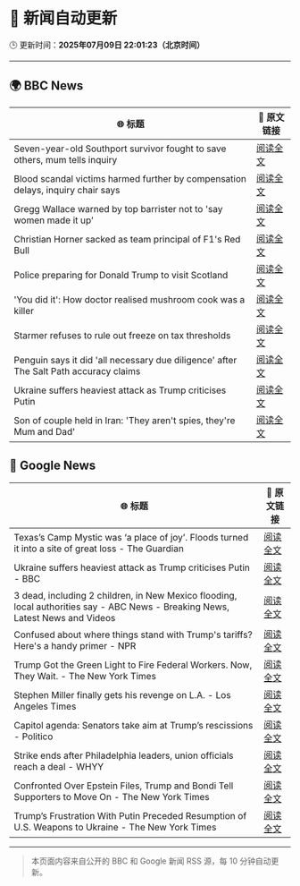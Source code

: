 # 🧠 新闻自动更新

🕒 更新时间：**2025年07月09日 22:01:23（北京时间）**

---

## 🌍 BBC News

| 🌐 标题 | 🔗 原文链接 |
|--------|-------------|
| Seven-year-old Southport survivor fought to save others, mum tells inquiry | [阅读全文](https://www.bbc.com/news/articles/ce83r3jjzjeo) |
| Blood scandal victims harmed further by compensation delays, inquiry chair says | [阅读全文](https://www.bbc.com/news/articles/cd78zgj0wwdo) |
| Gregg Wallace warned by top barrister not to 'say women made it up' | [阅读全文](https://www.bbc.com/news/articles/ckg5knz7ve6o) |
| Christian Horner sacked as team principal of F1's Red Bull | [阅读全文](https://www.bbc.com/sport/formula1/articles/cn5k6y1xyl3o) |
| Police preparing for Donald Trump to visit Scotland | [阅读全文](https://www.bbc.com/news/articles/cm20xvgmd8yo) |
| 'You did it': How doctor realised mushroom cook was a killer | [阅读全文](https://www.bbc.com/news/articles/c74zwevy181o) |
| Starmer refuses to rule out freeze on tax thresholds | [阅读全文](https://www.bbc.com/news/articles/cvg1p1pwxn6o) |
| Penguin says it did 'all necessary due diligence' after The Salt Path accuracy claims | [阅读全文](https://www.bbc.com/news/articles/c89eqpk9pjvo) |
| Ukraine suffers heaviest attack as Trump criticises Putin | [阅读全文](https://www.bbc.com/news/articles/c2k19q4j07zo) |
| Son of couple held in Iran: 'They aren't spies, they're Mum and Dad' | [阅读全文](https://www.bbc.com/news/articles/cp867vdxe70o) |

## 📰 Google News

| 🌐 标题 | 🔗 原文链接 |
|--------|-------------|
| Texas’s Camp Mystic was ‘a place of joy’. Floods turned it into a site of great loss - The Guardian | [阅读全文](https://news.google.com/rss/articles/CBMigwFBVV95cUxPZ3JOVkVLME9xZTZ4VTk3dmdNbjVYTXp3bUxqclVFMEh6dGQwNlBLbnpsX3Q0SHVyY0ZHV0F4U3lueFdwektRRWlEdWdxR2tNZW5rUlJtQWVVZ1VyYW9TLUhYcHFWNVhCWmZFTnNya1djUWY4MHhqNERHTzRCWlh5eFpLaw?oc=5) |
| Ukraine suffers heaviest attack as Trump criticises Putin - BBC | [阅读全文](https://news.google.com/rss/articles/CBMiWkFVX3lxTE5SZUJOTkhiNFVuZ1FXNUExeG02ZTVoT1lUa2FQOFNBTXYwX3hubkUyTVJzanpMZUV0Nm5yWUI5VmtMekNTSGJSV255ZThvaUNGdkFQWlNVX3VJd9IBX0FVX3lxTFBTc0FUM20wQUFpM2dYajJpVnVIenhpaDZTNDBSY0d4WEdqTTE0WWR1N2VWNGF3UFdzNktUMTFHamkySUw2SnZEeFA5MlZRVk5BLV9RSXBucjRUV29BWkQw?oc=5) |
| 3 dead, including 2 children, in New Mexico flooding, local authorities say - ABC News - Breaking News, Latest News and Videos | [阅读全文](https://news.google.com/rss/articles/CBMiiwFBVV95cUxNODVOaU1HWEN6YkkxX3hLSDNlTU9UZktsdUJOWDVyT245a3Y4Q21NUy1USUE5OHNMQjdtX0JvUDBfNE1EU2VfUnhRYlZ2SUtWOVhhcFdJZGhSazl3eU8xa2xSaHBxakxWek1vdVBTTnZwOThvS0trMWZyTkdzdldnUHVQX2ZZOFlGbHZJ0gGQAUFVX3lxTE1zV3B1TDE5RDNZSVMxMEptZTNEVkpyRGE1VmJJbFlKS0tVenVhRVBMRVhwNnJ2WjhEWHJhUWFlQlRST2IzS2Z4dk5XSHM3WVY4QXhmeS1weW1UWVlXcmJVS2ZaWXplWHJvT1hJZ1RmSmxmWlNDazZaamJKb3FnUHZKZUw5TmE4NlhRNWh1NEtyeA?oc=5) |
| Confused about where things stand with Trump's tariffs? Here's a handy primer - NPR | [阅读全文](https://news.google.com/rss/articles/CBMihgFBVV95cUxPemhMNkhrV1FYY2YzVk9XeXRBTmtwQTlrcG1MbXhkY3AtNHc3Z0ltbDhaSXZYTjlkekFGb3ZpSDF3WGxuSVJXZ3lyRUNKUlYtbkNRNm9qWWZOR1BJSmVhUEhYWlg5aTBCdHZRSmViZTBpaURpcE9TVC1GR2VWZ05qN0g1cTMzUQ?oc=5) |
| Trump Got the Green Light to Fire Federal Workers. Now, They Wait. - The New York Times | [阅读全文](https://news.google.com/rss/articles/CBMiiAFBVV95cUxQVHBCcTgtTkkwcVV5dUc3VTdkQU9mSjdGeU5YQkJkWmY1VnFmbGk1enQxTnFUVktIckxnYTZocXI4RmhqNVk0bzRtaXpoVEs2X3lJcld0QzJZWWpqdVpoUUJ2cFQxdzIzTDBHeEZ1dzhTTklFaklIUGdWd29md0VGd2w3S3FneG1K?oc=5) |
| Stephen Miller finally gets his revenge on L.A. - Los Angeles Times | [阅读全文](https://news.google.com/rss/articles/CBMinwFBVV95cUxNd3Fmc3RkTTRzOE9wSDQyQTMyY1o3M01RQXFPb3hzOTVQZklJSU9BblVIT3Y1NkFmZ2hXQnNWdTB5R01meERfWV9YUHV4TnE3YjRlQUM4dlp1cDlWV0ZTU09vZWhUMlVXdFFLZy1rckR5d0RuX2RLd3dQWmdkaGdOVjZsbFhkeFc2eDNCbC1GWnMxY0ROYlpSb2NMcWk3ZXM?oc=5) |
| Capitol agenda: Senators take aim at Trump’s rescissions - Politico | [阅读全文](https://news.google.com/rss/articles/CBMi1gFBVV95cUxOR3hoODB5MlVfVklCZ0RlMmtGeW90NXZyV3Jna19kbUZaUFd4aUNlVkhjanM1bTZKcDR6MnRaRmxqdjdlT2RIWE9vSjF0SjRoSVpOREVuU0M4SGEzWHNEbUxoRVZTZXZ0dUY0bVI3MmRpR3hsQmplOHlnWk5WWGxCQmlGQzdWZE9IVVl4RnhuY0ctTUNuc3BQZnpBWXRaTmpRVGRBOEdYWkVrWTN2T2FoSVAwcTN2RjVQaU5HM2lnaldyWnpQZ0JPenYwUVdoTWZkOUFjLTRn?oc=5) |
| Strike ends after Philadelphia leaders, union officials reach a deal - WHYY | [阅读全文](https://news.google.com/rss/articles/CBMif0FVX3lxTE51OW5JQTNXd1luTDQtSUJsMEZGdWhjWUFucjdSenlOSmh3ME9TYW02aUx2MjlXSy1wOXZOdVc5RXZaS1N5YldJT1NFeV9razFxbU1BeEQtR1BxcjBEdTdKXzB0QlhvME9MOTdOdVRYcDJ0eTBaaV9IM1MwTmYwY00?oc=5) |
| Confronted Over Epstein Files, Trump and Bondi Tell Supporters to Move On - The New York Times | [阅读全文](https://news.google.com/rss/articles/CBMic0FVX3lxTE1PLVpXZlF4NU5rU04taFhXdXkzV0ZlbFBHNzFWSlAwTkZkYVFXa21mXy1zR1JjM3VRdC1keUM3MnEyeTdiWURlUVBGamJYaGp1dFZsaXF2ZTF3Z0huTWJXb1hpWGdvaVpweXFtVnB2OHMyb0U?oc=5) |
| Trump’s Frustration With Putin Preceded Resumption of U.S. Weapons to Ukraine - The New York Times | [阅读全文](https://news.google.com/rss/articles/CBMie0FVX3lxTE1nWlFfSGdXOVpkQ0lpZ1ZUbXJmaTltbGR4TzYzSlVMMXZnMGpJbk5GdGhnc0VQcXZEeUdDYmRkb0xEay1fRE1Zb3Q5bFZVTWM3ZGJES1hicVNUMlVvU2ExTjJUZVlob0lfTXZXWU9lWGxrUnVfZXdqR1pEMA?oc=5) |

---
> 本页面内容来自公开的 BBC 和 Google 新闻 RSS 源，每 10 分钟自动更新。